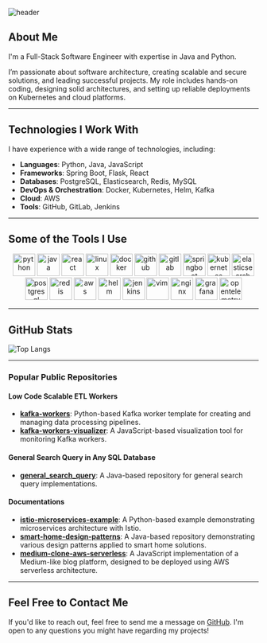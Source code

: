 ![header](https://capsule-render.vercel.app/api?type=waving&color=auto&height=300&section=header&text=Welcome&fontSize=90)

## About Me

I'm a Full-Stack Software Engineer with expertise in Java and Python. 

I’m passionate about software architecture, creating scalable and secure solutions, and leading successful projects. My role includes hands-on coding, designing solid architectures, and setting up reliable deployments on Kubernetes and cloud platforms.

---

## Technologies I Work With

I have experience with a wide range of technologies, including:

- **Languages**: Python, Java, JavaScript
- **Frameworks**: Spring Boot, Flask, React
- **Databases**: PostgreSQL, Elasticsearch, Redis, MySQL
- **DevOps & Orchestration**: Docker, Kubernetes, Helm, Kafka
- **Cloud**: AWS
- **Tools**: GitHub, GitLab, Jenkins

---

## Some of the Tools I Use

<p align="center">
  <img src="https://cdn.jsdelivr.net/gh/devicons/devicon/icons/python/python-original-wordmark.svg" alt="python" width="45" height="45"/>
  <img src="https://cdn.jsdelivr.net/gh/devicons/devicon/icons/java/java-original-wordmark.svg" alt="java" width="45" height="45"/>
  <img src="https://cdn.jsdelivr.net/gh/devicons/devicon/icons/react/react-original-wordmark.svg" alt="react" width="45" height="45"/>
  <img src="https://cdn.jsdelivr.net/gh/devicons/devicon/icons/linux/linux-original.svg" alt="linux" width="45" height="45"/>
  <img src="https://cdn.jsdelivr.net/gh/devicons/devicon/icons/docker/docker-plain-wordmark.svg" alt="docker" width="45" height="45"/>
  <img src="https://cdn.jsdelivr.net/gh/devicons/devicon/icons/github/github-original-wordmark.svg" alt="github" width="45" height="45"/>
  <img src="https://cdn.jsdelivr.net/gh/devicons/devicon/icons/gitlab/gitlab-original-wordmark.svg" alt="gitlab" width="45" height="45"/>
  <img src="https://cdn.jsdelivr.net/gh/devicons/devicon/icons/spring/spring-original-wordmark.svg" alt="springboot" width="45" height="45"/>
  <img src="https://cdn.jsdelivr.net/gh/devicons/devicon/icons/kubernetes/kubernetes-plain-wordmark.svg" alt="kubernetes" width="45" height="45"/>
  <img src="https://cdn.jsdelivr.net/gh/devicons/devicon/icons/elasticsearch/elasticsearch-original-wordmark.svg" alt="elasticsearch" width="45" height="45"/>
  <img src="https://cdn.jsdelivr.net/gh/devicons/devicon/icons/postgresql/postgresql-original-wordmark.svg" alt="postgresql" width="45" height="45"/>
  <img src="https://cdn.jsdelivr.net/gh/devicons/devicon/icons/redis/redis-original-wordmark.svg" alt="redis" width="45" height="45"/>
  <img src="https://cdn.jsdelivr.net/gh/devicons/devicon/icons/amazonwebservices/amazonwebservices-original-wordmark.svg" alt="aws" width="45" height="45"/>
  <img src="https://cdn.jsdelivr.net/gh/devicons/devicon/icons/helm/helm-original.svg" alt="helm" width="45" height="45"/>
  <img src="https://cdn.jsdelivr.net/gh/devicons/devicon/icons/jenkins/jenkins-original.svg" alt="jenkins" width="45" height="45"/>
  <img src="https://cdn.jsdelivr.net/gh/devicons/devicon/icons/vim/vim-original.svg" alt="vim" width="45" height="45"/>
  <img src="https://cdn.jsdelivr.net/gh/devicons/devicon/icons/nginx/nginx-original.svg" alt="nginx" width="45" height="45"/>
  <img src="https://cdn.jsdelivr.net/gh/devicons/devicon/icons/grafana/grafana-original-wordmark.svg" alt="grafana" width="45" height="45"/>
  <img src="https://cdn.jsdelivr.net/gh/devicons/devicon/icons/opentelemetry/opentelemetry-original-wordmark.svg" alt="opentelemetry" width="45" height="45"/>
</p>

---

## GitHub Stats

![Top Langs](https://github-readme-stats-git-masterrstaa-rickstaa.vercel.app/api/top-langs/?username=bogdancstrike)

---

### Popular Public Repositories

#### Low Code Scalable ETL Workers
- **[kafka-workers](https://github.com/bogdancstrike/kafka-workers)**: Python-based Kafka worker template for creating and managing data processing pipelines.
- **[kafka-workers-visualizer](https://github.com/bogdancstrike/kafka-workers-visualizer)**: A JavaScript-based visualization tool for monitoring Kafka workers.

#### General Search Query in Any SQL Database
- **[general_search_query](https://github.com/bogdancstrike/general_search_query)**: A Java-based repository for general search query implementations.

#### Documentations
- **[istio-microservices-example](https://github.com/bogdancstrike/istio-microservices-example)**: A Python-based example demonstrating microservices architecture with Istio.
- **[smart-home-design-patterns](https://github.com/bogdancstrike/smart-home-design-patterns)**: A Java-based repository demonstrating various design patterns applied to smart home solutions.
- **[medium-clone-aws-serverless](https://github.com/bogdancstrike/medium-clone-aws-serverless)**: A JavaScript implementation of a Medium-like blog platform, designed to be deployed using AWS serverless architecture.


---

## Feel Free to Contact Me

If you'd like to reach out, feel free to send me a message on [GitHub](https://github.com/bogdancstrike). I'm open to any questions you might have regarding my projects!

